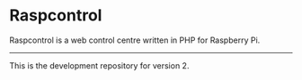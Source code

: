 # Raspcontrol

Raspcontrol is a web control centre written in PHP for Raspberry Pi.


***

This is the development repository for version 2.